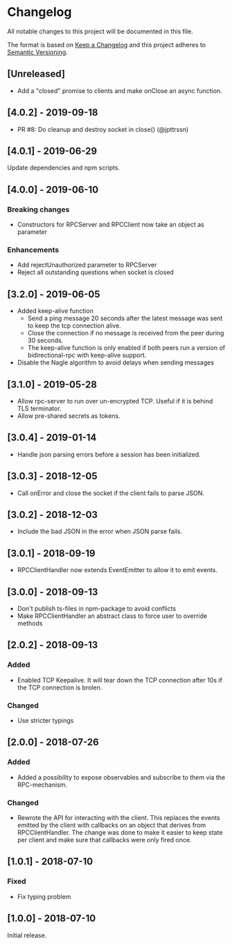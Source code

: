 # Changelog

All notable changes to this project will be documented in this file.

The format is based on [Keep a Changelog](http://keepachangelog.com/en/1.0.0/)
and this project adheres to [Semantic Versioning](http://semver.org/spec/v2.0.0.html).

## [Unreleased]

-   Add a "closed" promise to clients
    and make onClose an async function.

## [4.0.2] - 2019-09-18

-   PR #8: Do cleanup and destroy socket in close() (@jpttrssn)

## [4.0.1] - 2019-06-29

Update dependencies and npm scripts.

## [4.0.0] - 2019-06-10

### Breaking changes

-   Constructors for RPCServer and RPCClient now take an object as parameter

### Enhancements

-   Add rejectUnauthorized parameter to RPCServer
-   Reject all outstanding questions when socket is closed

## [3.2.0] - 2019-06-05

-   Added keep-alive function
    -   Send a ping message 20 seconds after the latest message was sent to keep the tcp connection alive.
    -   Close the connection if no message is received from the peer during 30 seconds.
    -   The keep-alive function is only enabled if both peers run a version of bidirectional-rpc
        with keep-alive support.
-   Disable the Nagle algorithm to avoid delays when sending messages

## [3.1.0] - 2019-05-28

-   Allow rpc-server to run over un-encrypted TCP. Useful if it is behind TLS terminator.
-   Allow pre-shared secrets as tokens.

## [3.0.4] - 2019-01-14

-   Handle json parsing errors before a session has been initialized.

## [3.0.3] - 2018-12-05

-   Call onError and close the socket if the client fails to parse JSON.

## [3.0.2] - 2018-12-03

-   Include the bad JSON in the error when JSON parse fails.

## [3.0.1] - 2018-09-19

-   RPCClientHandler now extends EventEmitter to allow it to emit events.

## [3.0.0] - 2018-09-13

-   Don't publish ts-files in npm-package to avoid conflicts
-   Make RPCClientHandler an abstract class to force user to override methods

## [2.0.2] - 2018-09-13

### Added

-   Enabled TCP Keepalive. It will tear down the TCP connection after 10s if
    the TCP connection is brolen.

### Changed

-   Use stricter typings

## [2.0.0] - 2018-07-26

### Added

-   Added a possibility to expose observables and subscribe to them
    via the RPC-mechanism.

### Changed

-   Rewrote the API for interacting with the client. This replaces the events emitted
    by the client with callbacks on an object that derives from RPCClientHandler.
    The change was done to make it easier to keep state per client and make sure
    that callbacks were only fired once.

## [1.0.1] - 2018-07-10

### Fixed

-   Fix typing problem

## [1.0.0] - 2018-07-10

Initial release.
